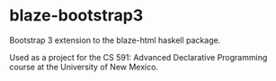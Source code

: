 blaze-bootstrap3
================

Bootstrap 3 extension to the blaze-html haskell package.

Used as a project for the CS 591: Advanced Declarative Programming course at the University of New Mexico.
